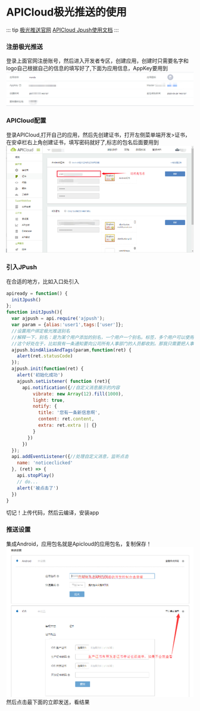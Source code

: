 # APICloud极光推送的使用
::: tip
 [极光推送官网](https://www.jiguang.cn/) [APICloud Jpush使用文档](https://docs.apicloud.com/Client-API/Open-SDK/ajpush)
:::

### 注册极光推送
登录上面官网注册账号，然后进入开发者专区，创建应用，创建时只需要名字和logo自己根据自己的信息的填写好了,下面为应用信息，AppKey要用到
![An image](./img/jiguang.png)
### APICloud配置
登录APICloud,打开自己的应用，然后先创建证书，打开左侧菜单端开发>证书，在安卓栏右上角创建证书，填写密码就好了,标志的包名后面要用到
![An image](./img/apicloud.png)
### 引入JPush
在合适的地方，比如入口处引入
```js
apiready = function() {
  initJpush()
};
function initJpush(){
  var ajpush = api.require('ajpush');
  var param = {alias:'user1',tags:['user']};
  //设置用户绑定极光推送别名
  //解释一下，别名：是为某个用户添加的别名，一个用户一个别名。标签，多个用户可以使用同一个标签或者多个标签。
  //这个好处在于，比如我有一条通知要向公司所有人事部门的人员都收到。那我只需要把人事部的所有人在登录时绑定他们的标签是一样的就行。又比如我只往某一个用户发送通知，其它人不必收到这个通知。那么你只需要往某一个别名发送即可。
  ajpush.bindAliasAndTags(param,function(ret) {
    alert(ret.statusCode)
  });
  ajpush.init(function(ret) {
    alert('初始化成功')
    ajpush.setListener( function (ret){
      api.notification({//自定义消息展示的内容
          vibrate: new Array(12).fill(1000),
          light: true,
          notify: {
            title: '您有一条新信息啊',
            content: ret.content,
            extra: ret.extra || {}
          }
        })
      })
  });
  api.addEventListener({//处理自定义消息，监听点击
    name: 'noticeclicked'
  }, (ret) => {
    api.stopPlay()
    // do...
    alert('被点击了')
  })
}
```
切记！上传代码，然后云编译，安装app
### 推送设置
集成Android，应用包名就是Apicloud的应用包名，复制保存！
![An image](./img/apicloud-zs.png)
然后点击最下面的立即发送，看结果